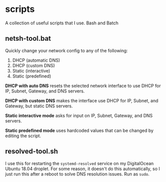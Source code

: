 # scripts
A collection of useful scripts that I use. Bash and Batch

## netsh-tool.bat

Quickly change your network config to any of the following:

1. DHCP (automatic DNS)
2. DHCP (custom DNS)
3. Static (interactive)
4. Static (predefined)

**DHCP with auto DNS** resets the selected network interface to use DHCP for IP, Subnet, Gateway, and DNS servers.

**DHCP with custom DNS** makes the interface use DHCP for IP, Subnet, and Gateway, but static DNS servers.

**Static interactive mode** asks for input on IP, Subnet, Gateway, and DNS servers.

**Static predefined mode** uses hardcoded values that can be changed by editing the script.

## resolved-tool.sh

I use this for restarting the `systemd-resolved` service on my DigitalOcean Ubuntu 18.04 droplet. For some reason, it doesn't do this automatically, so I just run this after a reboot to solve DNS resolution issues. Run as `sudo`.